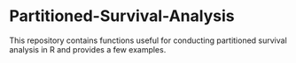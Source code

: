 # Partitioned-Survival-Analysis
This repository contains functions useful for conducting partitioned survival analysis in R and provides a few examples.
